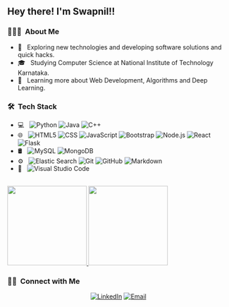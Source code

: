 <!-- <img src="https://instagram.fblr1-5.fna.fbcdn.net/v/t51.2885-19/s320x320/209823750_3671797172935478_8397305092259977070_n.jpg?tp=1&_nc_ht=instagram.fblr1-5.fna.fbcdn.net&_nc_ohc=fQzNGcfRVUEAX-QBWUv&edm=ABfd0MgBAAAA&ccb=7-4&oh=a024f1f4bdc2d1ad123a9408d89f90ea&oe=60EEAC0F&_nc_sid=7bff83">
 -->
<h2> Hey there! I'm Swapnil!!</h2>

<h3> 👨🏻‍💻 &nbsp;About Me </h3>

- 🤔 &nbsp; Exploring new technologies and developing software solutions and quick hacks.
- 🎓 &nbsp; Studying Computer Science at National Institute of Technology Karnataka.
- 🌱 &nbsp; Learning more about Web Development, Algorithms and Deep Learning.

<h3> 🛠 &nbsp;Tech Stack</h3>

- 💻 &nbsp;
  ![Python](https://img.shields.io/badge/-Python-333333?style=flat&logo=python)
  ![Java](https://img.shields.io/badge/-Java-333333?style=flat&logo=Java&logoColor=007396)
  ![C++](https://img.shields.io/badge/-C++-333333?style=flat&logo=C%2B%2B&logoColor=00599C)
- 🌐 &nbsp;
  ![HTML5](https://img.shields.io/badge/-HTML5-333333?style=flat&logo=HTML5)
  ![CSS](https://img.shields.io/badge/-CSS-333333?style=flat&logo=CSS3&logoColor=1572B6)
  ![JavaScript](https://img.shields.io/badge/-JavaScript-333333?style=flat&logo=javascript)
  ![Bootstrap](https://img.shields.io/badge/-Bootstrap-333333?style=flat&logo=bootstrap&logoColor=563D7C)
  ![Node.js](https://img.shields.io/badge/-Node.js-333333?style=flat&logo=node.js)
  ![React](https://img.shields.io/badge/-React-333333?style=flat&logo=react)
  ![Flask](https://img.shields.io/badge/-Flask-333333?style=flat&logo=flask)
- 🛢 &nbsp;
  ![MySQL](https://img.shields.io/badge/-MySQL-333333?style=flat&logo=mysql)
  ![MongoDB](https://img.shields.io/badge/-MongoDB-333333?style=flat&logo=mongodb)
- ⚙️ &nbsp;
  ![Elastic Search](https://img.shields.io/badge/-ElasticSearch-333333?style=flat)
  ![Git](https://img.shields.io/badge/-Git-333333?style=flat&logo=git)
  ![GitHub](https://img.shields.io/badge/-GitHub-333333?style=flat&logo=github)
  ![Markdown](https://img.shields.io/badge/-Markdown-333333?style=flat&logo=markdown)
- 🔧 &nbsp;
  ![Visual Studio Code](https://img.shields.io/badge/-Visual%20Studio%20Code-333333?style=flat&logo=visual-studio-code&logoColor=007ACC)
<br/>

<a href="https://github.com/AVS1508">
  <img height="180em" src="https://github-readme-stats.vercel.app/api?username=swapnil2911&theme=buefy&show_icons=true" />
  <img height="180em" src="https://github-readme-stats.vercel.app/api/top-langs/?username=swapnil2911&theme=buefy&layout=compact" />
</a>

<br/>

<h3> 🤝🏻 &nbsp;Connect with Me </h3>

<p align="center">
<!-- <a href="https://www.adityavsingh.com/"><img alt="Website" src="https://img.shields.io/badge/Website-www.adityavsingh.com-blue?style=flat-square&logo=google-chrome"></a> -->
<a href="https://www.linkedin.com/in/swapnil-guduru-208372193/"><img alt="LinkedIn" src="https://img.shields.io/badge/LinkedIn-Swapnil%20Guduru-blue"></a>
<a href="mailto:swapnil.191cs160@nitk.edu.in"><img alt="Email" src="https://img.shields.io/badge/Email-Swapnil%20Guduru-blue"></a>
</p>
